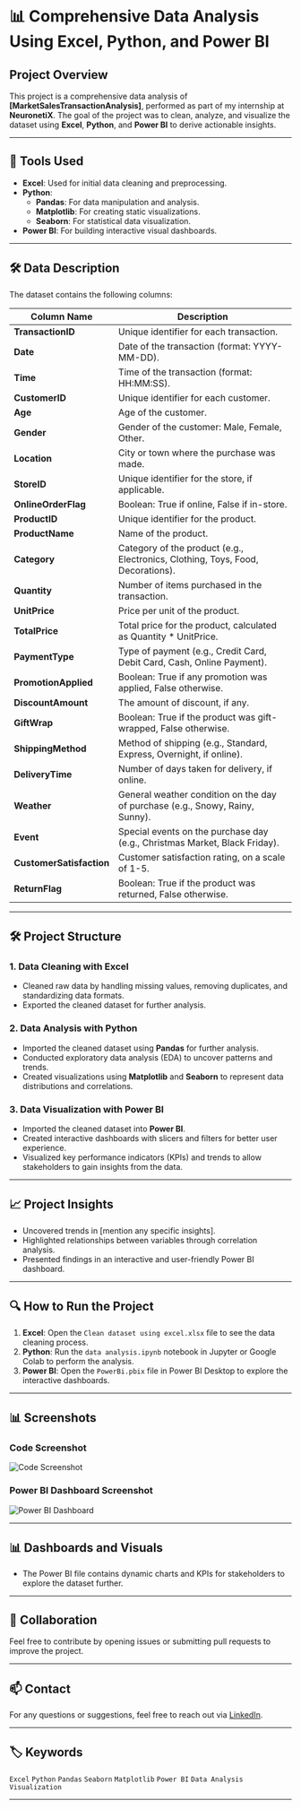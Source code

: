# 📊 **Comprehensive Data Analysis Using Excel, Python, and Power BI**

## Project Overview

This project is a comprehensive data analysis of **[MarketSalesTransactionAnalysis]**, performed as part of my internship at **NeuronetiX**. The goal of the project was to clean, analyze, and visualize the dataset using **Excel**, **Python**, and **Power BI** to derive actionable insights.

---

## 🚀 **Tools Used**

- **Excel**: Used for initial data cleaning and preprocessing.
- **Python**:
  - **Pandas**: For data manipulation and analysis.
  - **Matplotlib**: For creating static visualizations.
  - **Seaborn**: For statistical data visualization.
- **Power BI**: For building interactive visual dashboards.

---

## 🛠 **Data Description**

The dataset contains the following columns:

| Column Name             | Description                                                      |
|-------------------------|------------------------------------------------------------------|
| **TransactionID**       | Unique identifier for each transaction.                         |
| **Date**                | Date of the transaction (format: YYYY-MM-DD).                   |
| **Time**                | Time of the transaction (format: HH:MM:SS).                     |
| **CustomerID**          | Unique identifier for each customer.                             |
| **Age**                 | Age of the customer.                                            |
| **Gender**              | Gender of the customer: Male, Female, Other.                   |
| **Location**            | City or town where the purchase was made.                      |
| **StoreID**             | Unique identifier for the store, if applicable.                |
| **OnlineOrderFlag**     | Boolean: True if online, False if in-store.                    |
| **ProductID**           | Unique identifier for the product.                              |
| **ProductName**         | Name of the product.                                           |
| **Category**            | Category of the product (e.g., Electronics, Clothing, Toys, Food, Decorations). |
| **Quantity**            | Number of items purchased in the transaction.                   |
| **UnitPrice**           | Price per unit of the product.                                  |
| **TotalPrice**          | Total price for the product, calculated as Quantity * UnitPrice. |
| **PaymentType**         | Type of payment (e.g., Credit Card, Debit Card, Cash, Online Payment). |
| **PromotionApplied**    | Boolean: True if any promotion was applied, False otherwise.   |
| **DiscountAmount**      | The amount of discount, if any.                                 |
| **GiftWrap**            | Boolean: True if the product was gift-wrapped, False otherwise. |
| **ShippingMethod**      | Method of shipping (e.g., Standard, Express, Overnight, if online). |
| **DeliveryTime**        | Number of days taken for delivery, if online.                   |
| **Weather**             | General weather condition on the day of purchase (e.g., Snowy, Rainy, Sunny). |
| **Event**               | Special events on the purchase day (e.g., Christmas Market, Black Friday). |
| **CustomerSatisfaction** | Customer satisfaction rating, on a scale of 1-5.                |
| **ReturnFlag**          | Boolean: True if the product was returned, False otherwise.    |

---

## 🛠 **Project Structure**

### 1. **Data Cleaning with Excel**
- Cleaned raw data by handling missing values, removing duplicates, and standardizing data formats.
- Exported the cleaned dataset for further analysis.

### 2. **Data Analysis with Python**
- Imported the cleaned dataset using **Pandas** for further analysis.
- Conducted exploratory data analysis (EDA) to uncover patterns and trends.
- Created visualizations using **Matplotlib** and **Seaborn** to represent data distributions and correlations.
  
### 3. **Data Visualization with Power BI**
- Imported the cleaned dataset into **Power BI**.
- Created interactive dashboards with slicers and filters for better user experience.
- Visualized key performance indicators (KPIs) and trends to allow stakeholders to gain insights from the data.

---

## 📈 **Project Insights**
- Uncovered trends in [mention any specific insights].
- Highlighted relationships between variables through correlation analysis.
- Presented findings in an interactive and user-friendly Power BI dashboard.

---

## 🔍 **How to Run the Project**

1. **Excel**: Open the `Clean dataset using excel.xlsx` file to see the data cleaning process.
2. **Python**: Run the `data analysis.ipynb` notebook in Jupyter or Google Colab to perform the analysis.
3. **Power BI**: Open the `PowerBi.pbix` file in Power BI Desktop to explore the interactive dashboards.

---

## 📊 **Screenshots**

### Code Screenshot

![Code Screenshot](https://github.com/user-attachments/assets/00d79972-f535-4558-87aa-7ed5e3957616)


### Power BI Dashboard Screenshot
![Power BI Dashboard](https://github.com/user-attachments/assets/6061c2b4-39c2-45c0-b858-219f95c05808)


---

## 📊 **Dashboards and Visuals**
- The Power BI file contains dynamic charts and KPIs for stakeholders to explore the dataset further.

---

## 🤝 **Collaboration**
Feel free to contribute by opening issues or submitting pull requests to improve the project.

---

## 📫 **Contact**
For any questions or suggestions, feel free to reach out via [LinkedIn](https://www.linkedin.com/in/nada-hamdy-2265692a3/).

---

## 🏷 **Keywords**
`Excel` `Python` `Pandas` `Seaborn` `Matplotlib` `Power BI` `Data Analysis` `Visualization`

---
